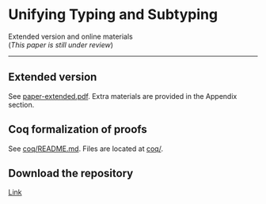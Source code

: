 # Unifying Typing and Subtyping
Extended version and online materials   
(*This paper is still under review*)

---------

## Extended version 
See [paper-extended.pdf](paper-extended.pdf).
Extra materials are provided in the Appendix section.

## Coq formalization of proofs
See [coq/README.md](coq/README.md).
Files are located at [coq/](coq/).

## Download the repository
[Link](https://bitbucket.org/ypyang/oopsla17/get/master.tar.gz)
